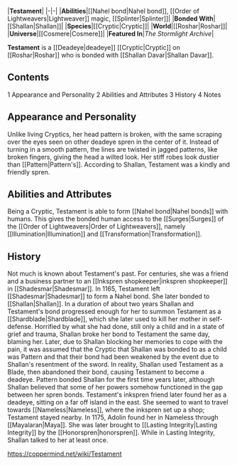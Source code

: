 |**Testament**|
|-|-|
|**Abilities**|[[Nahel bond\|Nahel bond]], [[Order of Lightweavers\|Lightweaver]] magic, [[Splinter\|Splinter]]|
|**Bonded With**|[[Shallan\|Shallan]]|
|**Species**|[[Cryptic\|Cryptic]]|
|**World**|[[Roshar\|Roshar]]|
|**Universe**|[[Cosmere\|Cosmere]]|
|**Featured In**|*The Stormlight Archive*|

**Testament** is a [[Deadeye\|deadeye]] [[Cryptic\|Cryptic]] on [[Roshar\|Roshar]] who is bonded with [[Shallan Davar\|Shallan Davar]].

## Contents

1 Appearance and Personality
2 Abilities and Attributes
3 History
4 Notes


## Appearance and Personality
Unlike living Cryptics, her head pattern is broken, with the same scraping over the eyes seen on other deadeye spren in the center of it. Instead of turning in a smooth pattern, the lines are twisted in jagged patterns, like broken fingers, giving the head a wilted look. Her stiff robes look dustier than [[Pattern\|Pattern's]].
According to Shallan, Testament was a kindly and friendly spren.

## Abilities and Attributes
Being a Cryptic, Testament is able to form [[Nahel bond\|Nahel bonds]] with humans. This gives the bonded human access to the [[Surges\|Surges]] of the [[Order of Lightweavers\|Order of Lightweavers]], namely [[Illumination\|Illumination]] and [[Transformation\|Transformation]].

## History
Not much is known about Testament's past. For centuries, she was a friend and a business partner to an [[Inkspren shopkeeper\|inkspren shopkeeper]] in [[Shadesmar\|Shadesmar]].
In 1165, Testament left [[Shadesmar\|Shadesmar]] to form a Nahel bond. She later bonded to [[Shallan\|Shallan]].
In a duration of about two years Shallan and Testament's bond progressed enough for her to summon Testament as a [[Shardblade\|Shardblade]], which she later used to kill her mother in self-defense. Horrified by what she had done, still only a child and in a state of grief and trauma, Shallan broke her bond to Testament the same day, blaming her. Later, due to Shallan blocking her memories to cope with the pain, it was assumed that the Cryptic that Shallan was bonded to as a child was Pattern and that their bond had been weakened by the event due to Shallan's resentment of the sword. In reality, Shallan used Testament as a Blade, then abandoned their bond, causing Testament to become a deadeye. Pattern bonded Shallan for the first time years later, although Shallan believed that some of her powers somehow functioned in the gap between her spren bonds.
Testament's inkspren friend later found her as a deadeye, sitting on a far off island in the east. She seemed to want to travel towards [[Nameless\|Nameless]], where the inkspren set up a shop; Testament stayed nearby.
In 1175, Adolin found her in Nameless through [[Mayalaran\|Maya]]. She was later brought to [[Lasting Integrity\|Lasting Integrity]] by the [[Honorspren\|honorspren]]. While in Lasting Integrity, Shallan talked to her at least once.



https://coppermind.net/wiki/Testament